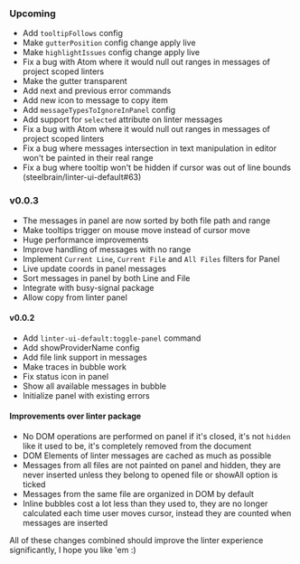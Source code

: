 ### Upcoming

- Add `tooltipFollows` config
- Make `gutterPosition` config change apply live
- Make `highlightIssues` config change apply live
- Fix a bug with Atom where it would null out ranges in messages of project scoped linters
- Make the gutter transparent
- Add next and previous error commands
- Add new icon to message to copy item
- Add `messageTypesToIgnoreInPanel` config
- Add support for `selected` attribute on linter messages
- Fix a bug with Atom where it would null out ranges in messages of project scoped linters
- Fix a bug where messages intersection in text manipulation in editor won't be painted in their real range
- Fix a bug where tooltip won't be hidden if cursor was out of line bounds (steelbrain/linter-ui-default#63)

### v0.0.3

- The messages in panel are now sorted by both file path and range
- Make tooltips trigger on mouse move instead of cursor move
- Huge performance improvements
- Improve handling of messages with no range
- Implement `Current Line`, `Current File` and `All Files` filters for Panel
- Live update coords in panel messages
- Sort messages in panel by both Line and File
- Integrate with busy-signal package
- Allow copy from linter panel

#### v0.0.2

- Add `linter-ui-default:toggle-panel` command
- Add showProviderName config
- Add file link support in messages
- Make traces in bubble work
- Fix status icon in panel
- Show all available messages in bubble
- Initialize panel with existing errors

#### Improvements over linter package
 - No DOM operations are performed on panel if it's closed, it's not `hidden` like it used to be, it's completely removed from the document
 - DOM Elements of linter messages are cached as much as possible
 - Messages from all files are not painted on panel and hidden, they are never inserted unless they belong to opened file or showAll option is ticked
 - Messages from the same file are organized in DOM by default
 - Inline bubbles cost a lot less than they used to, they are no longer calculated each time user moves cursor, instead they are counted when messages are inserted

All of these changes combined should improve the linter experience significantly, I hope you like 'em :)
